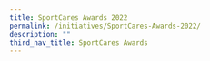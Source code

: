 ```yaml
---
title: SportCares Awards 2022
permalink: /initiatives/SportCares-Awards-2022/
description: ""
third_nav_title: SportCares Awards
---
```

